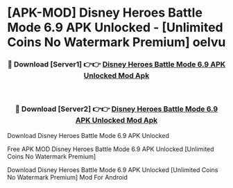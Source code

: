 # [APK-MOD] Disney Heroes  Battle Mode 6.9 APK Unlocked - [Unlimited Coins No Watermark Premium] oelvu



<div align="center">
<h3>🔴 Download [Server1] 👉👉 <a href="https://momento.my/?title=Disney_Heroes__Battle_Mode_6.9_APK_Unlocked">Disney Heroes  Battle Mode 6.9 APK Unlocked Mod Apk</a></h3><br>

<h3>🔴 Download [Server2] 👉👉 <a href="https://momento.my/?title=Disney_Heroes__Battle_Mode_6.9_APK_Unlocked">Disney Heroes  Battle Mode 6.9 APK Unlocked Mod Apk</a></h3>
</div>



Download Disney Heroes  Battle Mode 6.9 APK Unlocked 

Free APK MOD Disney Heroes  Battle Mode 6.9 APK Unlocked [Unlimited Coins No Watermark Premium]

Download Disney Heroes  Battle Mode 6.9 APK Unlocked [Unlimited Coins No Watermark Premium] Mod For Android
